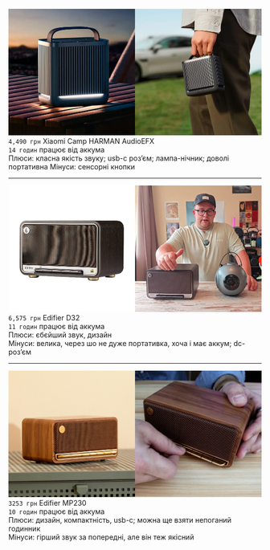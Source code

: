 ![](attachment/deb833d8ebd269b3c2b33e56205b1f45.jpg)
`4,490 грн` Xiaomi Camp HARMAN AudioEFX  
`14 годин` працює від аккума  
Плюси: класна якість звуку; usb-c розʼєм; лампа-нічник; доволі портативна
Мінуси: сенсорні кнопки
***
![](attachment/a9571ccba14904377b11f098475ec65b.jpg)
`6,575 грн` Edifier D32  
`11 годин` працює від аккума  
Плюси: єбєйший звук, дизайн  
Мінуси: велика, через шо не дуже портативка, хоча і має аккум; dc-розʼєм  
***
![](attachment/6ae81556f5bb798fe46258ded74cdb8c.jpg)
`3253 грн` Edifier MP230  
`10 годин` працює від аккума  
Плюси: дизайн, компактність, usb-c; можна ще взяти непоганий годинник  
Мінуси: гірший звук за попередні, але він теж якісний  